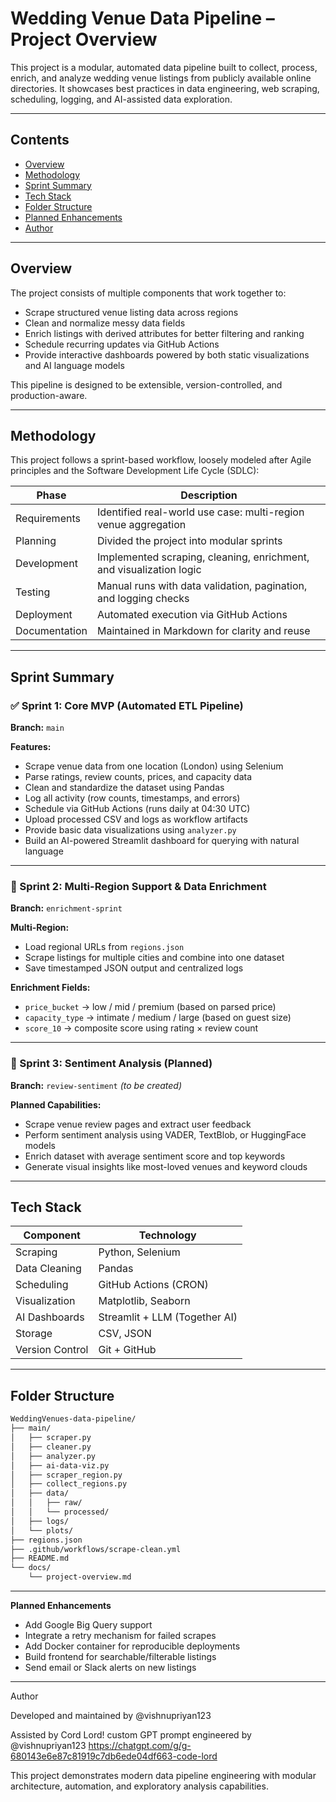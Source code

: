 # Wedding Venue Data Pipeline – Project Overview

This project is a modular, automated data pipeline built to collect, process, enrich, and analyze wedding venue listings from publicly available online directories. It showcases best practices in data engineering, web scraping, scheduling, logging, and AI-assisted data exploration.

---

## Contents

- [Overview](#overview)
- [Methodology](#methodology)
- [Sprint Summary](#sprint-summary)
- [Tech Stack](#tech-stack)
- [Folder Structure](#folder-structure)
- [Planned Enhancements](#planned-enhancements)
- [Author](#author)

---

## Overview

The project consists of multiple components that work together to:

- Scrape structured venue listing data across regions
- Clean and normalize messy data fields
- Enrich listings with derived attributes for better filtering and ranking
- Schedule recurring updates via GitHub Actions
- Provide interactive dashboards powered by both static visualizations and AI language models

This pipeline is designed to be extensible, version-controlled, and production-aware.

---

## Methodology

This project follows a sprint-based workflow, loosely modeled after Agile principles and the Software Development Life Cycle (SDLC):

| Phase | Description |
|-------|-------------|
| Requirements | Identified real-world use case: multi-region venue aggregation |
| Planning     | Divided the project into modular sprints |
| Development  | Implemented scraping, cleaning, enrichment, and visualization logic |
| Testing      | Manual runs with data validation, pagination, and logging checks |
| Deployment   | Automated execution via GitHub Actions |
| Documentation| Maintained in Markdown for clarity and reuse |

---

## Sprint Summary

### ✅ Sprint 1: Core MVP (Automated ETL Pipeline)

**Branch:** `main`

**Features:**

- Scrape venue data from one location (London) using Selenium
- Parse ratings, review counts, prices, and capacity data
- Clean and standardize the dataset using Pandas
- Log all activity (row counts, timestamps, and errors)
- Schedule via GitHub Actions (runs daily at 04:30 UTC)
- Upload processed CSV and logs as workflow artifacts
- Provide basic data visualizations using `analyzer.py`
- Build an AI-powered Streamlit dashboard for querying with natural language

---

### 🚧 Sprint 2: Multi-Region Support & Data Enrichment

**Branch:** `enrichment-sprint`

**Multi-Region:**

- Load regional URLs from `regions.json`
- Scrape listings for multiple cities and combine into one dataset
- Save timestamped JSON output and centralized logs

**Enrichment Fields:**

- `price_bucket` → low / mid / premium (based on parsed price)
- `capacity_type` → intimate / medium / large (based on guest size)
- `score_10` → composite score using rating × review count

---

### 🧪 Sprint 3: Sentiment Analysis (Planned)

**Branch:** `review-sentiment` *(to be created)*

**Planned Capabilities:**

- Scrape venue review pages and extract user feedback
- Perform sentiment analysis using VADER, TextBlob, or HuggingFace models
- Enrich dataset with average sentiment score and top keywords
- Generate visual insights like most-loved venues and keyword clouds

---

## Tech Stack

| Component       | Technology            |
|----------------|------------------------|
| Scraping        | Python, Selenium       |
| Data Cleaning   | Pandas                 |
| Scheduling      | GitHub Actions (CRON)  |
| Visualization   | Matplotlib, Seaborn    |
| AI Dashboards   | Streamlit + LLM (Together AI) |
| Storage         | CSV, JSON              |
| Version Control | Git + GitHub           |

---

## Folder Structure

```bash
WeddingVenues-data-pipeline/
├── main/
│   ├── scraper.py
│   ├── cleaner.py
│   ├── analyzer.py
│   ├── ai-data-viz.py
│   ├── scraper_region.py
│   ├── collect_regions.py
│   ├── data/
│   │   ├── raw/
│   │   └── processed/
│   ├── logs/
│   └── plots/
├── regions.json
├── .github/workflows/scrape-clean.yml
├── README.md
└── docs/
    └── project-overview.md

```

---

**Planned Enhancements**
- Add Google Big Query support
- Integrate a retry mechanism for failed scrapes
- Add Docker container for reproducible deployments
- Build frontend for searchable/filterable listings
- Send email or Slack alerts on new listings

---

Author

Developed and maintained by @vishnupriyan123

Assisted by Cord Lord! custom GPT prompt engineered by @vishnupriyan123
https://chatgpt.com/g/g-680143e6e87c81919c7db6ede04df663-code-lord

This project demonstrates modern data pipeline engineering with modular architecture, automation, and exploratory analysis capabilities.
